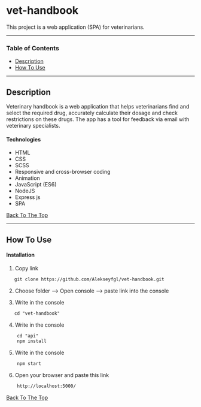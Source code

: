 # vet-handbook

This project is a web application (SPA) for veterinarians.

---

### Table of Contents

- [Description](#description)
- [How To Use](#how-to-use)

---

## Description

Veterinary handbook is a web application that helps veterinarians find and select the required drug, accurately calculate their dosage and
check restrictions on these drugs. The app has a tool for feedback via email with veterinary specialists.

#### Technologies

- HTML
- CSS
- SCSS
- Responsive and cross-browser coding
- Animation
- JavaScript (ES6)
- NodeJS
- Express js
- SPA

[Back To The Top](#vet-handbook)

---

## How To Use

#### Installation

1. Copy link  

```html
   git clone https://github.com/Alekseyfgl/vet-handbook.git
```

2. Сhoose folder --> Open console  --> paste link into the console

3. Write in the console

```html
   cd "vet-handbook"
```

4. Write in the console

```html
    cd "api"
    npm install
```

5. Write in the console

```html
    npm start
```

6. Open your browser and paste this link

```html
    http://localhost:5000/
```

[Back To The Top](#vet-handbook)



